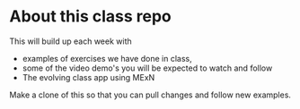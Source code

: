# About this class repo

This will build up each week with 
* examples of exercises we have done in class, 
* some of the video demo's you will be expected to watch and follow
* The evolving class app using MExN

Make a clone of this so that you can pull changes and follow new examples.  
